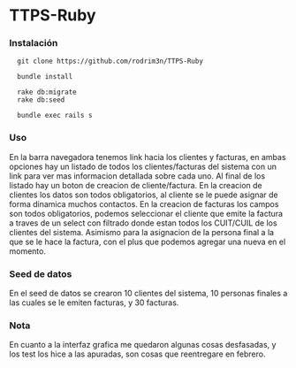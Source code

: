 # TTPS-Ruby

### Instalación

```shell
  git clone https://github.com/rodrim3n/TTPS-Ruby

  bundle install

  rake db:migrate
  rake db:seed

  bundle exec rails s
```

### Uso

   En la barra navegadora tenemos link hacia los clientes y facturas, en ambas opciones hay un listado de todos los clientes/facturas del sistema con un link para ver mas informacion detallada sobre cada uno. Al final de los listado hay un boton de creacion de cliente/factura.
  En la creacion de clientes los datos son todos obligatorios, al cliente se le puede asignar de forma dinamica muchos contactos.
  En la creacion de facturas los campos son todos obligatorios, podemos seleccionar el cliente que emite la factura a traves de un select con filtrado donde estan todos los CUIT/CUIL de los clientes del sistema. Asimismo para la asignacion de la persona final a la que se le hace la factura, con el plus que podemos agregar una nueva en el momento.


### Seed de datos
  
  En el seed de datos se crearon 10 clientes del sistema, 10 personas finales a las cuales se le emiten facturas, y 30 facturas.


### Nota

  En cuanto a la interfaz grafica me quedaron algunas cosas desfasadas, y los test los hice a las apuradas, son cosas que reentregare en febrero.
